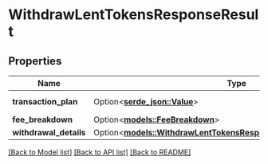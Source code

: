 # WithdrawLentTokensResponseResult

## Properties

Name | Type | Description | Notes
------------ | ------------- | ------------- | -------------
**transaction_plan** | Option<[**serde_json::Value**](.md)> | Transaction details. | [optional]
**fee_breakdown** | Option<[**models::FeeBreakdown**](FeeBreakdown.md)> |  | [optional]
**withdrawal_details** | Option<[**models::WithdrawLentTokensResponseResultWithdrawalDetails**](WithdrawLentTokensResponse_result_withdrawalDetails.md)> |  | [optional]

[[Back to Model list]](../README.md#documentation-for-models) [[Back to API list]](../README.md#documentation-for-api-endpoints) [[Back to README]](../README.md)


